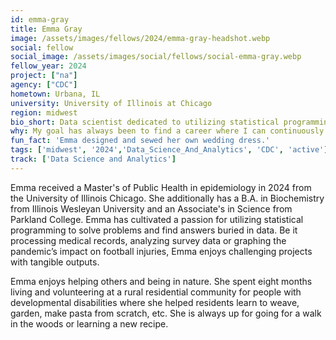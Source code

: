 ```yaml
---
id: emma-gray
title: Emma Gray
image: /assets/images/fellows/2024/emma-gray-headshot.webp
social: fellow
social_image: /assets/images/social/fellows/social-emma-gray.webp
fellow_year: 2024
project: ["na"]
agency: ["CDC"]
hometown: Urbana, IL
university: University of Illinois at Chicago
region: midwest
bio_short: Data scientist dedicated to utilizing statistical programming to solve problems and find answers buried in data
why: My goal has always been to find a career where I can continuously learn and have a positive impact on the world. This fellowship seemed like a great way to put my skills to work for the public good, benefit from the mentorship of skilled scientists, and begin a career in government.
fun_fact: 'Emma designed and sewed her own wedding dress.'
tags: ['midwest', '2024','Data_Science_And_Analytics', 'CDC', 'active']
track: ['Data Science and Analytics']
---
```


Emma received a Master's of Public Health in epidemiology in 2024 from the University of Illinois Chicago. She additionally has a B.A. in Biochemistry from Illinois Wesleyan University and an Associate's in Science from Parkland College. Emma has cultivated a passion for utilizing statistical programming to solve problems and find answers buried in data. Be it processing medical records, analyzing survey data or graphing the pandemic’s impact on football injuries, Emma enjoys challenging projects with tangible outputs.  

Emma enjoys helping others and being in nature. She spent eight months living and volunteering at a rural residential community for people with developmental disabilities where she helped residents learn to weave, garden, make pasta from scratch, etc. She is always up for going for a walk in the woods or learning a new recipe.